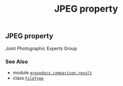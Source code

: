 ﻿---
title: JPEG property
second_title: GroupDocs.Comparison for Python via .NET API References
description: 
type: docs
url: /python-net/groupdocs.comparison.result/filetype/jpeg/
is_root: false
weight: 630
---

## JPEG property


Joint Photographic Experts Group

### See Also
* module [`groupdocs.comparison.result`](../../)
* class [`FileType`](/comparison/python-net/groupdocs.comparison.result/filetype)
